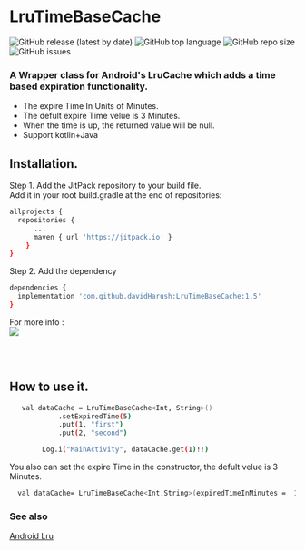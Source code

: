 # LruTimeBaseCache
![GitHub release (latest by date)](https://img.shields.io/github/v/release/davidHarush/LruTimeBaseCache)
![GitHub top language](https://img.shields.io/github/languages/top/davidHarush/LruTimeBaseCache)
![GitHub repo size](https://img.shields.io/github/repo-size/davidHarush/LruTimeBaseCache)
![GitHub issues](https://img.shields.io/github/issues/davidHarush/LruTimeBaseCache)

### A Wrapper class for Android's LruCache which adds a time based expiration functionality.<br>
- The expire Time In Units of Minutes.
- The defult expire Time velue is 3 Minutes.
- When the time is up, the returned value will be null.
- Support kotlin+Java




## Installation.
Step 1. Add the JitPack repository to your build file. <br>
Add it in your root build.gradle at the end of repositories:
```sh
allprojects {
  repositories {
	  ...
	  maven { url 'https://jitpack.io' }
	}
}
```
Step 2. Add the dependency<br>
```sh
dependencies {
  implementation 'com.github.davidHarush:LruTimeBaseCache:1.5'
}

```
For more info :<br>
[![](https://jitpack.io/v/davidHarush/LruTimeBaseCache.svg)](https://jitpack.io/#davidHarush/LruTimeBaseCache)

<br>
<br>


## How to use it.

```sh
   val dataCache = LruTimeBaseCache<Int, String>()
            .setExpiredTime(5)
            .put(1, "first")
            .put(2, "second")

        Log.i("MainActivity", dataCache.get(1)!!)
```

You also can set the expire Time in the constructor, the defult velue is 3 Minutes.

```sh
  val dataCache= LruTimeBaseCache<Int,String>(expiredTimeInMinutes =  10)
```
### See also
<a href="https://developer.android.com/reference/android/util/LruCache">Android Lru</a>
